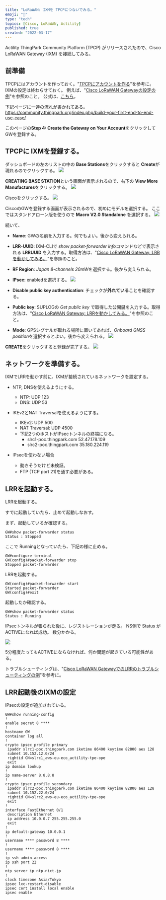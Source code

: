 ```yaml
---
title: "LoRaWAN: IXMを TPCPにつないでみる。"
emoji: "🦝"
type: "tech"
topics: [Cisco, LoRaWAN, Actility]
published: true
created: "2022-03-17"
---
```


Actility ThingPark Community Platform (TPCP) がリリースされたので、Cisco LoRaWAN Gateway (IXM) を接続してみる。

## 前準備

TPCPにはアカウントを作っておく。"[TPCPにアカウントを作る](/tanupoo/articles/lorawan-tpcp-create-account)"を参考に。
IXMの設定は終わらせておく。
例えば、"[Cisco LoRaWAN Gatewayの設定の例](/tanupoo/articles/lorawan-cisco-gateway-config)"を参照のこと。
公式は、[こちら](https://www.cisco.com/c/ja_jp/support/routers/interface-module-lorawan/series.html)。

下記ページに一連の流れが書かれてある。
https://community.thingpark.org/index.php/build-your-first-end-to-end-use-case/

このページの**Step 4: Create the Gateway on Your Account**をクリックしてGWを登録する。

## TPCPに IXMを登録する。

ダッシュボードの左のリストの中の **Base Stations**をクリックすると **Create**が現れるのでクリックする。
![](/images/lorawan-cisco-gateway-tpcp-003.png)

**CREATING BASE STATION**という画面が表示されるので、右下の **View More Manufactures**をクリックする。
![](/images/lorawan-cisco-gateway-tpcp-004.png)

Ciscoをクリックする。
![](/images/lorawan-cisco-gateway-tpcp-005.png)

CiscoのGWを登録する画面が表示されるので、初めにモデルを選択する。
ここではスタンドアローン版を使うので **Macro V2.0 Standalone** を選択する。
![](/images/lorawan-cisco-gateway-tpcp-006.png)

続いて、
- **Name**: GWの名前を入力する。何でもよい。後から変えられる。
- **LRR-UUID**: IXM-CLIで *show packet-forwarder info*コマンドなどで表示される **LRRUUID** を入力する。取得方法は、"[Cisco LoRaWAN Gateway: LRRを動かしてみる。](/tanupoo/articles/lorawan-cisco-gateway-config-lrr)"を参照のこと。
- **RF Region**: *Japan 8-channels 20mW*を選択する。後から変えられる。
- **IPsec**: enabledを選択する。
![](/images/lorawan-cisco-gateway-tpcp-007.png)

- **Disable public key authentication**: チェックが**外れている**ことを確認する。
- **Public key**: SUPLOGの *Get public key* で取得した公開鍵を入力する。取得方法は、"[Cisco LoRaWAN Gateway: LRRを動かしてみる。](/tanupoo/articles/lorawan-cisco-gateway-config-lrr)"を参照のこと。
- **Mode**: GPSシグナルが取れる場所に置いてあれば、*Onboard GNSS position*を選択するとよい。後から変えられる。
![](/images/lorawan-cisco-gateway-tpcp-008.png)

**CREATE**をクリックすると登録が完了する。
![](/images/lorawan-cisco-gateway-tpcp-009.png)

## ネットワークを準備する。

IXMでLRRを動かす前に、IXMが接続されているネットワークを設定する。

- NTP, DNSを使えるようにする。
    + NTP: UDP 123
    + DNS: UDP 53

- IKEv2とNAT Traversalを使えるようにする。
    + IKEv2: UDP 500
    + NAT Traversal: UDP 4500
    + 下記2つのホストがIPsecトンネルの終端になる。
        + slrc1-poc.thingpark.com 52.47.178.109
        + slrc2-poc.thingpark.com 35.180.224.119

- IPsecを使わない場合
    + 動きそうだけど未検証。
    + FTP (TCP port 21)を通す必要がある。

## LRRを起動する。

LRRを起動する。

すでに起動していたら、止めて起動しなおす。

まず、起動しているか確認する。

```
GW#show packet-forwarder status
Status : Stopped
```

ここで Runningとなっていたら、下記の様に止める。

```
GW#configure terminal 
GW(config)#packet-forwarder stop
Stopped packet-forwarder
```

LRRを起動する。

```
GW(config)#packet-forwarder start
Started packet-forwarder
GW(config)#exit
```

起動したか確認する。

```
GW#show packet-forwarder status
Status : Running
```

IPsecトンネルが張られた後に、レジストレーションが走る。
NS側で Status が ACTIVEになれば成功。
数分かかる。

![](/images/lorawan-cisco-gateway-tpcp-016.png)

5分程度たってもACTIVEにならなければ、何か問題が起きている可能性がある。

トラブルシューティングは、"[Cisco LoRaWAN GatewayでのLRRのトラブルシューティングの例](/tanupoo/articles/lorawan-cisco-gateway-lrr-debug)"を参考に。

## LRR起動後のIXMの設定

IPsecの設定が追加されている。

```
GW#show running-config 
!
enable secret 8 ****
!
hostname GW
container log all
!
crypto ipsec profile primary
 ipaddr slrc1-poc.thingpark.com iketime 86400 keytime 82800 aes 128
 subnet 10.152.12.0/24
 rightid CN=slrc1_aws-eu-eco_actility-tpe-ope
 exit
ip domain lookup
!
ip name-server 8.8.8.8
!
crypto ipsec profile secondary
 ipaddr slrc2-poc.thingpark.com iketime 86400 keytime 82800 aes 128
 subnet 10.152.22.0/24
 rightid CN=slrc2_aws-eu-eco_actility-tpe-ope
 exit
!
interface FastEthernet 0/1
 description Ethernet
 ip address 10.0.0.7 255.255.255.0
 exit
!
ip default-gateway 10.0.0.1
!
username **** password 8 ****
!
username **** password 8 ****
!
ip ssh admin-access
ip ssh port 22
!
ntp server ip ntp.nict.jp
!
clock timezone Asia/Tokyo
ipsec lxc-restart-disable
ipsec cert install local enable
ipsec enable
```

